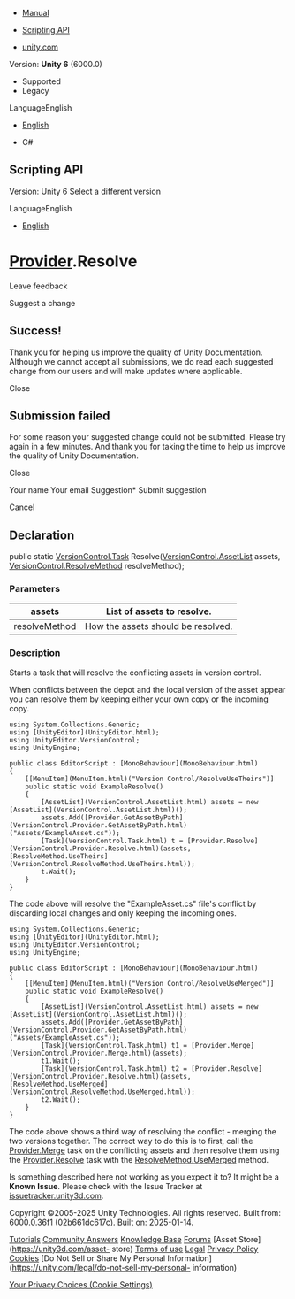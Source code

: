 [ ]()

  * [Manual](../Manual/index.html)
  * [Scripting API](../ScriptReference/index.html)

  * [unity.com](https://unity.com/)

Version: **Unity 6** (6000.0)

  * Supported
  * Legacy

LanguageEnglish

  * [English]()

  * C#

[ ](https://docs.unity3d.com)

## Scripting API

Version: Unity 6 Select a different version

LanguageEnglish

  * [English]()

#  [Provider](VersionControl.Provider.html).Resolve

Leave feedback

Suggest a change

## Success!

Thank you for helping us improve the quality of Unity Documentation. Although
we cannot accept all submissions, we do read each suggested change from our
users and will make updates where applicable.

Close

## Submission failed

For some reason your suggested change could not be submitted. Please <a>try
again</a> in a few minutes. And thank you for taking the time to help us
improve the quality of Unity Documentation.

Close

Your name Your email Suggestion* Submit suggestion

Cancel

[ ]()

## Declaration

public static [VersionControl.Task](VersionControl.Task.html)
Resolve([VersionControl.AssetList](VersionControl.AssetList.html) assets,
[VersionControl.ResolveMethod](VersionControl.ResolveMethod.html)
resolveMethod);

### Parameters

assets | List of assets to resolve.  
---|---  
resolveMethod | How the assets should be resolved.  
  
### Description

Starts a task that will resolve the conflicting assets in version control.

When conflicts between the depot and the local version of the asset appear you
can resolve them by keeping either your own copy or the incoming copy.

    
    
    using System.Collections.Generic;
    using [UnityEditor](UnityEditor.html);
    using UnityEditor.VersionControl;
    using UnityEngine;  
      
    public class EditorScript : [MonoBehaviour](MonoBehaviour.html)
    {
        [[MenuItem](MenuItem.html)("Version Control/ResolveUseTheirs")]
        public static void ExampleResolve()
        {
            [AssetList](VersionControl.AssetList.html) assets = new [AssetList](VersionControl.AssetList.html)();
            assets.Add([Provider.GetAssetByPath](VersionControl.Provider.GetAssetByPath.html)("Assets/ExampleAsset.cs"));
            [Task](VersionControl.Task.html) t = [Provider.Resolve](VersionControl.Provider.Resolve.html)(assets, [ResolveMethod.UseTheirs](VersionControl.ResolveMethod.UseTheirs.html));
            t.Wait();
        }
    }
    

The code above will resolve the "ExampleAsset.cs" file's conflict by
discarding local changes and only keeping the incoming ones.

    
    
    using System.Collections.Generic;
    using [UnityEditor](UnityEditor.html);
    using UnityEditor.VersionControl;
    using UnityEngine;  
      
    public class EditorScript : [MonoBehaviour](MonoBehaviour.html)
    {
        [[MenuItem](MenuItem.html)("Version Control/ResolveUseMerged")]
        public static void ExampleResolve()
        {
            [AssetList](VersionControl.AssetList.html) assets = new [AssetList](VersionControl.AssetList.html)();
            assets.Add([Provider.GetAssetByPath](VersionControl.Provider.GetAssetByPath.html)("Assets/ExampleAsset.cs"));
            [Task](VersionControl.Task.html) t1 = [Provider.Merge](VersionControl.Provider.Merge.html)(assets);
            t1.Wait();
            [Task](VersionControl.Task.html) t2 = [Provider.Resolve](VersionControl.Provider.Resolve.html)(assets, [ResolveMethod.UseMerged](VersionControl.ResolveMethod.UseMerged.html));
            t2.Wait();
        }
    }
    

The code above shows a third way of resolving the conflict - merging the two
versions together. The correct way to do this is to first, call the
[Provider.Merge](VersionControl.Provider.Merge.html) task on the conflicting
assets and then resolve them using the
[Provider.Resolve](VersionControl.Provider.Resolve.html) task with the
[ResolveMethod.UseMerged](VersionControl.ResolveMethod.UseMerged.html) method.

Is something described here not working as you expect it to? It might be a
**Known Issue**. Please check with the Issue Tracker at
[issuetracker.unity3d.com](https://issuetracker.unity3d.com).

Copyright ©2005-2025 Unity Technologies. All rights reserved. Built from:
6000.0.36f1 (02b661dc617c). Built on: 2025-01-14.

[Tutorials](https://unity3d.com/learn) [Community
Answers](https://answers.unity3d.com) [Knowledge
Base](https://support.unity3d.com/hc/en-us)
[Forums](https://forum.unity3d.com) [Asset Store](https://unity3d.com/asset-
store) [Terms of use](https://docs.unity3d.com/Manual/TermsOfUse.html)
[Legal](https://unity.com/legal) [Privacy
Policy](https://unity.com/legal/privacy-policy)
[Cookies](https://unity.com/legal/cookie-policy) [Do Not Sell or Share My
Personal Information](https://unity.com/legal/do-not-sell-my-personal-
information)

[Your Privacy Choices (Cookie Settings)](javascript:void\(0\);)

